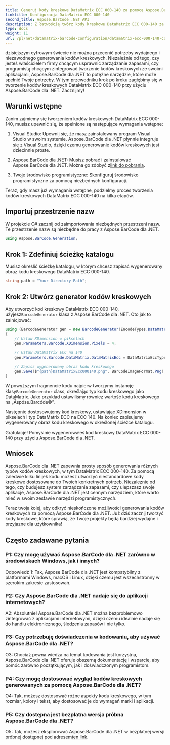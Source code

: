 ```yaml
---
title: Generuj kody kreskowe DataMatrix ECC 000-140 za pomocą Aspose.BarCode dla .NET
linktitle: Konfiguracja DataMatrix ECC 000-140
second_title: Aspose.BarCode .NET API
description: Z łatwością twórz kody kreskowe DataMatrix ECC 000-140 za pomocą Aspose.BarCode dla .NET. Zwiększ efektywność zarządzania zapasami i nie tylko.
type: docs
weight: 11
url: /pl/net/datamatrix-barcode-configuration/datamatrix-ecc-000-140-configuration/
---
```

dzisiejszym cyfrowym świecie nie można przecenić potrzeby wydajnego i niezawodnego generowania kodów kreskowych. Niezależnie od tego, czy jesteś właścicielem firmy chcącym usprawnić zarządzanie zapasami, czy programistą chcącym zintegrować tworzenie kodów kreskowych ze swoimi aplikacjami, Aspose.BarCode dla .NET to potężne narzędzie, które może spełnić Twoje potrzeby. W tym przewodniku krok po kroku zagłębimy się w tworzenie kodów kreskowych DataMatrix ECC 000-140 przy użyciu Aspose.BarCode dla .NET. Zacznijmy!

## Warunki wstępne

Zanim zajmiemy się tworzeniem kodów kreskowych DataMatrix ECC 000-140, musisz upewnić się, że spełnione są następujące wymagania wstępne:

1. Visual Studio: Upewnij się, że masz zainstalowany program Visual Studio w swoim systemie. Aspose.BarCode dla .NET płynnie integruje się z Visual Studio, dzięki czemu generowanie kodów kreskowych jest dziecinnie proste.

2.  Aspose.BarCode dla .NET: Musisz pobrać i zainstalować Aspose.BarCode dla .NET. Można go zdobyć z[link do pobrania](https://releases.aspose.com/barcode/net/).

3. Twoje środowisko programistyczne: Skonfiguruj środowisko programistyczne za pomocą niezbędnych konfiguracji.

Teraz, gdy masz już wymagania wstępne, podzielmy proces tworzenia kodów kreskowych DataMatrix ECC 000-140 na kilka etapów.

## Importuj przestrzenie nazw

W projekcie C# zacznij od zaimportowania niezbędnych przestrzeni nazw. Te przestrzenie nazw są niezbędne do pracy z Aspose.BarCode dla .NET.

```csharp
using Aspose.BarCode.Generation;
```

## Krok 1: Zdefiniuj ścieżkę katalogu

Musisz określić ścieżkę katalogu, w którym chcesz zapisać wygenerowany obraz kodu kreskowego DataMatrix ECC 000-140.

```csharp
string path = "Your Directory Path";
```

## Krok 2: Utwórz generator kodów kreskowych

 Aby utworzyć kod kreskowy DataMatrix ECC 000-140, użyjesz`BarcodeGenerator` klasa z Aspose.BarCode dla .NET. Oto jak to zainicjować:

```csharp
using (BarcodeGenerator gen = new BarcodeGenerator(EncodeTypes.DataMatrix, "Åspóse.Barcóde©"))
{
    // Ustaw XDimension w pikselach
    gen.Parameters.Barcode.XDimension.Pixels = 4;
    
    // Ustaw DataMatrix ECC na 140
    gen.Parameters.Barcode.DataMatrix.DataMatrixEcc = DataMatrixEccType.Ecc140;

    // Zapisz wygenerowany obraz kodu kreskowego
    gen.Save($"{path}DataMatrixEcc000140.png", BarCodeImageFormat.Png);
}
```

 W powyższym fragmencie kodu najpierw tworzymy instancję klasy`BarcodeGenerator` class, określając typ kodu kreskowego jako DataMatrix. Jako przykład ustawiliśmy również wartość kodu kreskowego na „Åspóse.Barcóde©”.

Następnie dostosowujemy kod kreskowy, ustawiając XDimension w pikselach i typ DataMatrix ECC na ECC 140. Na koniec zapisujemy wygenerowany obraz kodu kreskowego w określonej ścieżce katalogu.

Gratulacje! Pomyślnie wygenerowałeś kod kreskowy DataMatrix ECC 000-140 przy użyciu Aspose.BarCode dla .NET.

## Wniosek

Aspose.BarCode dla .NET zapewnia prosty sposób generowania różnych typów kodów kreskowych, w tym DataMatrix ECC 000-140. Za pomocą zaledwie kilku linijek kodu możesz utworzyć niestandardowe kody kreskowe dostosowane do Twoich konkretnych potrzeb. Niezależnie od tego, czy budujesz system zarządzania zapasami, czy ulepszasz swoje aplikacje, Aspose.BarCode dla .NET jest cennym narzędziem, które warto mieć w swoim zestawie narzędzi programistycznych.

Teraz twoja kolej, aby odkryć nieskończone możliwości generowania kodów kreskowych za pomocą Aspose.BarCode dla .NET. Już dziś zacznij tworzyć kody kreskowe, które sprawią, że Twoje projekty będą bardziej wydajne i przyjazne dla użytkownika!

## Często zadawane pytania

### P1: Czy mogę używać Aspose.BarCode dla .NET zarówno w środowiskach Windows, jak i innych?

Odpowiedź 1: Tak, Aspose.BarCode dla .NET jest kompatybilny z platformami Windows, macOS i Linux, dzięki czemu jest wszechstronny w szerokim zakresie zastosowań.

### P2: Czy Aspose.BarCode dla .NET nadaje się do aplikacji internetowych?

A2: Absolutnie! Aspose.BarCode dla .NET można bezproblemowo zintegrować z aplikacjami internetowymi, dzięki czemu idealnie nadaje się do handlu elektronicznego, śledzenia zapasów i nie tylko.

### P3: Czy potrzebuję doświadczenia w kodowaniu, aby używać Aspose.BarCode dla .NET?

O3: Chociaż pewna wiedza na temat kodowania jest korzystna, Aspose.BarCode dla .NET oferuje obszerną dokumentację i wsparcie, aby pomóc zarówno początkującym, jak i doświadczonym programistom.

### P4: Czy mogę dostosować wygląd kodów kreskowych generowanych za pomocą Aspose.BarCode dla .NET?

O4: Tak, możesz dostosować różne aspekty kodu kreskowego, w tym rozmiar, kolory i tekst, aby dostosować je do wymagań marki i aplikacji.

### P5: Czy dostępna jest bezpłatna wersja próbna Aspose.BarCode dla .NET?

 O5: Tak, możesz eksplorować Aspose.BarCode dla .NET w bezpłatnej wersji próbnej dostępnej pod adresem[ten link](https://releases.aspose.com/).